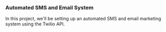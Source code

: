 ### Automated SMS and Email System

In this project, we'll be setting up an automated SMS and email marketing system using the Twilio API.